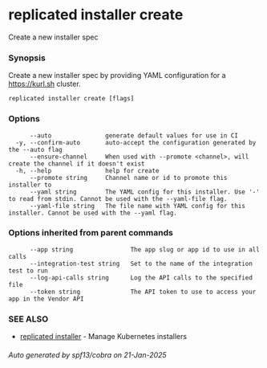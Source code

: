 # replicated installer create

Create a new installer spec

### Synopsis

Create a new installer spec by providing YAML configuration for a https://kurl.sh cluster.

```
replicated installer create [flags]
```

### Options

```
      --auto               generate default values for use in CI
  -y, --confirm-auto       auto-accept the configuration generated by the --auto flag
      --ensure-channel     When used with --promote <channel>, will create the channel if it doesn't exist
  -h, --help               help for create
      --promote string     Channel name or id to promote this installer to
      --yaml string        The YAML config for this installer. Use '-' to read from stdin. Cannot be used with the --yaml-file flag.
      --yaml-file string   The file name with YAML config for this installer. Cannot be used with the --yaml flag.
```

### Options inherited from parent commands

```
      --app string                The app slug or app id to use in all calls
      --integration-test string   Set to the name of the integration test to run
      --log-api-calls string      Log the API calls to the specified file
      --token string              The API token to use to access your app in the Vendor API
```

### SEE ALSO

* [replicated installer](replicated_installer.md)	 - Manage Kubernetes installers

###### Auto generated by spf13/cobra on 21-Jan-2025
